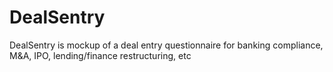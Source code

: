 # DealSentry
DealSentry is mockup of a deal entry questionnaire for banking compliance, M&amp;A, IPO, lending/finance restructuring, etc
